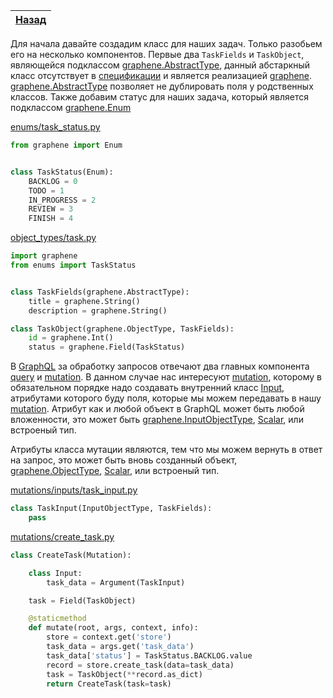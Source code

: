 [Назад](https://github.com/totaki/graphql-learn/blob/develop/articles/ru/episode-2/README.md#create-tasks)|
-----|

Для начала давайте создадим класс для наших задач. Только разобьем его на
несколько компонентов. Первые два ```TaskFields``` и ```TaskObject```, являющейся подклассом
[graphene.AbstractType](http://docs.graphene-python.org/en/latest/types/abstracttypes/),
данный абстаркный класс отсутствует в [спецификации](http://facebook.github.io/graphql/)
и является реализацией [graphene](http://graphene-python.org/).
[graphene.AbstractType](http://docs.graphene-python.org/en/latest/types/abstracttypes/) позволяет
не дублировать поля у родственных классов. Также добавим статус для наших задача,
который является подклассом [graphene.Enum](http://docs.graphene-python.org/en/latest/types/enums/)

[enums/task_status.py](https://github.com/totaki/graphql-learn/blob/develop/src/backend/enums/task_status.py)
```python
from graphene import Enum


class TaskStatus(Enum):
    BACKLOG = 0
    TODO = 1
    IN_PROGRESS = 2
    REVIEW = 3
    FINISH = 4
```

[object_types/task.py](https://github.com/totaki/graphql-learn/blob/develop/src/backend/object_types/task.py)
```python
import graphene
from enums import TaskStatus


class TaskFields(graphene.AbstractType):
    title = graphene.String()
    description = graphene.String()

class TaskObject(graphene.ObjectType, TaskFields):
    id = graphene.Int()
    status = graphene.Field(TaskStatus)
```

В [GraphQL](http://graphql.org/learn/) за обработку запросов отвечают два главных 
компонента 
[query](http://graphql.org/learn/queries/) 
и 
[mutation](http://graphql.org/learn/queries/#mutations). 
В данном случае нас интересуют 
[mutation](http://graphql.org/learn/queries/#mutations), которому в обязательном 
порядке надо создавать внутренний класс 
[Input](http://docs.graphene-python.org/en/latest/types/mutations/#inputfields-and-inputobjecttypes), атрибутами которого 
буду поля, которые мы можем передавать в нашу 
[mutation](http://docs.graphene-python.org/en/latest/types/mutations/).
Атрибут как и любой объект в GraphQL может быть любой вложенности, это может 
быть 
[graphene.InputObjectType](http://docs.graphene-python.org/en/latest/types/mutations/#inputfields-and-inputobjecttypes),
[Scalar](http://docs.graphene-python.org/en/latest/types/scalars/), 
или встроеный тип. 

Атрибуты класса мутации
являются, тем что мы можем вернуть в ответ на запрос, это может быть вновь 
созданный объект, 
[graphene.ObjectType](http://docs.graphene-python.org/en/latest/types/objecttypes/),
[Scalar](http://docs.graphene-python.org/en/latest/types/scalars/),
или встроеный тип. 

[mutations/inputs/task_input.py](https://github.com/totaki/graphql-learn/blob/develop/src/backend/mutations/inputs/task_input.py)
```python
class TaskInput(InputObjectType, TaskFields):
    pass
```

[mutations/create_task.py](https://github.com/totaki/graphql-learn/blob/develop/src/backend/mutations/create_task.py)
```python
class CreateTask(Mutation):

    class Input:
        task_data = Argument(TaskInput)

    task = Field(TaskObject)

    @staticmethod
    def mutate(root, args, context, info):
        store = context.get('store')
        task_data = args.get('task_data')
        task_data['status'] = TaskStatus.BACKLOG.value
        record = store.create_task(data=task_data)
        task = TaskObject(**record.as_dict)
        return CreateTask(task=task)
```
 

 